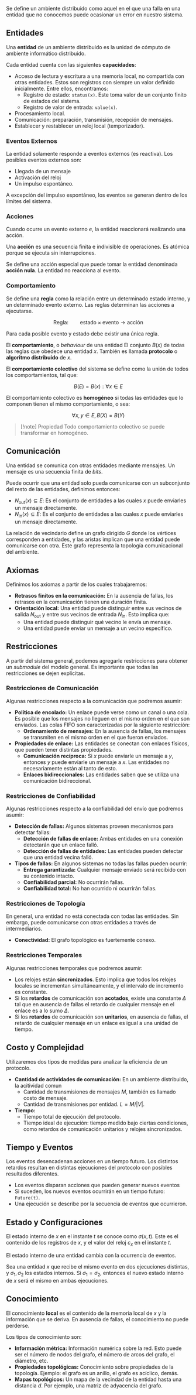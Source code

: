 Se define un ambiente distribuido como aquel en el que una falla en una entidad que no conocemos puede ocasionar un error en nuestro sistema.

## Entidades

Una **entidad** de un ambiente distribuido es la unidad de cómputo de ambiente informático distribuido.

Cada entidad cuenta con las siguientes **capacidades**:

- Acceso de lectura y escritura a una memoria local, no compartida con otras entidades. Estos son registros con siempre un valor definido inicialmente. Entre ellos, encontramos:
	- Registro de estado: `status(x)`. Este toma valor de un conjunto finito de estados del sistema.
	- Registro de valor de entrada: `value(x)`.
- Procesamiento local.
- Comunicación: preparación, transmisión, recepción de mensajes.
- Establecer y restablecer un reloj local (temporizador).

### Eventos Externos

La entidad solamente responde a eventos externos (es reactiva). Los posibles eventos externos son:

- Llegada de un mensaje
- Activación del reloj
- Un impulso espontáneo.

A excepción del impulso espontáneo, los eventos se generan dentro de los límites del sistema.

### Acciones

Cuando ocurre un evento externo $e$, la entidad reaccionará realizando una acción.

Una **acción** es una secuencia finita e indivisible de operaciones. Es atómica porque se ejecuta sin interrupciones.

Se define una acción especial que puede tomar la entidad denominada **acción nula**. La entidad no reacciona al evento.

### Comportamiento

Se define una **regla** como la relación entre un determinado estado interno, y un determinado evento externo. Las reglas determinan las acciones a ejecutarse.

$$
\text{Regla}:\qquad\text{estado} \times \text{evento} \to \text{acción}
$$

Para cada posible evento y estado debe existir una única regla.

El **comportamiento**, o *behaviour* de una entidad El conjunto $B(x)$ de todas las reglas que obedece una entidad $x$. También es llamada **protocolo** o **algoritmo distribuido** de $x$.

El **comportamiento colectivo** del sistema se define como la unión de todos los comportamientos, tal que:

$$
B(E) = B(x): \forall x \in E
$$

El comportamiento colectivo es **homogéneo** si todas las entidades que lo componen tienen el mismo comportamiento, o sea:

$$
\forall x,y \in E, B(X) = B(Y)
$$

> [!note] Propiedad
> Todo comportamiento colectivo se puede transformar en homogéneo.

## Comunicación

Una entidad se comunica con otras entidades mediante mensajes. Un mensaje es una secuencia finita de *bits*.

Puede ocurrir que una entidad solo pueda comunicarse con un subconjunto del resto de las entidades, definimos entonces:

- $N_{\text{out}}(x) \subseteq E:$ Es el conjunto de entidades a las cuales $x$ puede enviarles un mensaje directamente.
- $N_{\text{in}}(x) \subseteq E:$ Es el conjunto de entidades a las cuales $x$ puede enviarles un mensaje directamente.

La relación de vecindario define un grafo dirigido $G$ donde los vértices corresponden a entidades, y las aristas implican que una entidad puede comunicarse con otra. Este grafo representa la topología comunicacional del ambiente.

## Axiomas

Definimos los axiomas a partir de los cuales trabajaremos:

- **Retrasos finitos en la comunicación:** En la ausencia de fallas, los retrasos en la comunicación tienen una duración finita.
- **Orientación local:** Una entidad puede distinguir entre sus vecinos de salida $N_\text{out}$ y entre sus vecinos de entrada $N_\text{in}$. Esto implica que:
	- Una entidad puede distinguir qué vecino le envía un mensaje.
	- Una entidad puede enviar un mensaje a un vecino específico.

## Restricciones

A partir del sistema general, podemos agregarle restricciones para obtener un *submodule* del modelo general. Es importante que todas las restricciones se dejen explicitas.

### Restricciones de Comunicación

Algunas restricciones respecto a la comunicación que podremos asumir:

- **Política de encolado:** Un enlace puede verse como un canal o una cola. Es posible que los mensajes no lleguen en el mismo orden en el que son enviados. Las colas FIFO son caracterizadas por la siguiente restricción:
	- **Ordenamiento de mensajes:** En la ausencia de fallas, los mensajes se transmiten en el mismo orden en el que fueron enviados.
- **Propiedades de enlace:** Las entidades se conectan con enlaces físicos, que pueden tener distintas propiedades.
	- **Comunicación recíproca:** Si $x$ puede enviarle un mensaje a $y$, entonces $y$ puede enviarle un mensaje a $x$. Las entidades no necesariamente están al tanto de esto.
	- **Enlaces bidireccionales:** Las entidades saben que se utiliza una comunicación bidireccional.

### Restricciones de Confiabilidad

Algunas restricciones respecto a la confiabilidad del envío que podremos asumir:

- **Detección de fallas:** Algunos sistemas proveen mecanismos para detectar fallas:
	- **Detección de fallas de enlace:** Ambas entidades en una conexión detectarán que un enlace falló.
	- **Detección de fallas de entidades:** Las entidades pueden detectar que una entidad vecina falló.
- **Tipos de fallas:** En algunos sistemas no todas las fallas pueden ocurrir:
	- **Entrega garantizada:** Cualquier mensaje enviado será recibido con su contenido intacto.
	- **Confiabilidad parcial:** No ocurrirán fallas.
	- **Confiabilidad total:** No han ocurrido ni ocurrirán fallas.

### Restricciones de Topología

En general, una entidad no está conectada con todas las entidades. Sin embargo, puede comunicarse con otras entidades a través de intermediarios.

- **Conectividad:** El grafo topológico es fuertemente conexo.

### Restricciones Temporales

Algunas restricciones temporales que podremos asumir:

- Los relojes están **sincronizados**. Esto implica que todos los relojes locales se incrementan simultáneamente, y el intervalo de incremento es constante.
- Si los **retardos** de comunicación son **acotados**, existe una constante $\Delta$ tal que en ausencia de fallas el retardo de cualquier mensaje en el enlace es a lo sumo $\Delta$.
- Si los **retardos** de comunicación son **unitarios**, en ausencia de fallas, el retardo de cualquier mensaje en un enlace es igual a una unidad de tiempo.

## Costo y Complejidad

Utilizaremos dos tipos de medidas para analizar la eficiencia de un protocolo.

- **Cantidad de actividades de comunicación:** En un ambiente distribuido, la acitividad comun
	- Cantidad de transmisiones de mensajes $M$, también es llamado costo de mensaje.
	- Cantidad de transmisiones por entidad. $L = M/|V|$.
- **Tiempo:**
	- Tiempo total de ejecución del protocolo.
	- Tiempo ideal de ejecución: tiempo medido bajo ciertas condiciones, como retardos de comunicación unitarios y relojes sincronizados.

## Tiempo y Eventos

Los eventos desencadenan acciones en un tiempo futuro. Los distintos retardos resultan en distintas ejecuciones del protocolo con posibles resultados diferentes.

- Los eventos disparan acciones que pueden generar nuevos eventos
- Si suceden, los nuevos eventos ocurrirán en un tiempo futuro: `Future(t)`.
- Una ejecución se describe por la secuencia de eventos que ocurrieron.

## Estado y Configuraciones

El estado interno de $x$ en el instante $t$ se conoce como $\sigma(x, t)$. Este es el contenido de los registros de $x$, y el valor del reloj $c_x$ en el instante $t$.

El estado interno de una entidad cambia con la ocurrencia de eventos.

Sea una entidad $x$ que recibe el mismo evento en dos ejecuciones distintas, y $\sigma_1, \sigma_2$ los estados internos. Si $\sigma_1 = \sigma_2$, entonces el nuevo estado interno de $x$ será el mismo en ambas ejecuciones.

## Conocimiento

El conocimiento **local** es el contenido de la memoria local de $x$ y la información que se deriva. En ausencia de fallas, el conocimiento no puede perderse.

Los tipos de conocimiento son:

- **Información métrica:** Información numérica sobre la red. Esto puede ser el número de nodos del grafo, el número de arcos del grafo, el diámetro, etc.
- **Propiedades topológicas:** Conocimiento sobre propiedades de la topología. Ejemplo: el grafo es un anillo, el grafo es acíclico, demás.
- **Mapas topológicos:** Un mapa de la vecindad de la entidad hasta una distancia $d$. Por ejemplo, una matriz de adyacencia del grafo.
